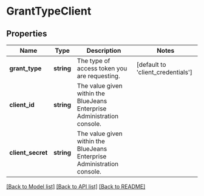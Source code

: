 # GrantTypeClient

## Properties
Name | Type | Description | Notes
------------ | ------------- | ------------- | -------------
**grant_type** | **string** | The type of access token you are requesting. | [default to 'client_credentials']
**client_id** | **string** | The value given within the BlueJeans Enterprise Administration console. | 
**client_secret** | **string** | The value given within the BlueJeans Enterprise Administration console. | 

[[Back to Model list]](../README.md#documentation-for-models) [[Back to API list]](../README.md#documentation-for-api-endpoints) [[Back to README]](../README.md)


